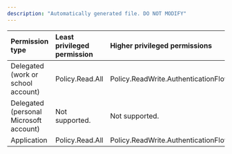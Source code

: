```yaml
---
description: "Automatically generated file. DO NOT MODIFY"
---
```


|Permission type|Least privileged permission|Higher privileged permissions|
|:---|:---|:---|
|Delegated (work or school account)|Policy.Read.All|Policy.ReadWrite.AuthenticationFlows|
|Delegated (personal Microsoft account)|Not supported.|Not supported.|
|Application|Policy.Read.All|Policy.ReadWrite.AuthenticationFlows|

